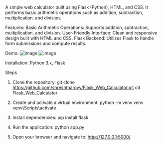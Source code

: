 A simple web calculator built using Flask (Python), HTML, and CSS. It performs basic arithmetic operations such as addition, subtraction, multiplication, and division. 

Features:
Basic Arithmetic Operations: Supports addition, subtraction, multiplication, and division.
User-Friendly Interface: Clean and responsive design built with HTML and CSS.
Flask Backend: Utilizes Flask to handle form submissions and compute results.

Demo:
![image](https://github.com/user-attachments/assets/a9a0953b-47bc-49b6-8868-7f9d910fe0f4)
![image](https://github.com/user-attachments/assets/82c164d2-0293-4576-91a2-2143707d5586)

Installation:
Python 3.x, Flask

Steps
1. Clone the repository:
git clone https://github.com/shreshtharoyy/Flask_Web_Calculator.git
cd Flask_Web_Calculator

2. Create and activate a virtual environment:
python -m venv venv
venv\Scripts\activate

3. Install dependencies:
pip install flask

4. Run the application:
python app.py

5. Open your browser and navigate to:
http://127.0.0.1:5000/




